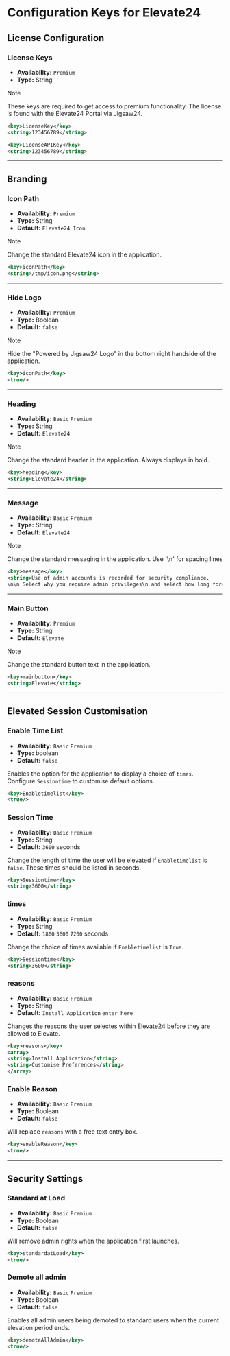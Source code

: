 # Configuration Keys for Elevate24

## License Configuration 
### License Keys
- **Availability:** `Premium`
- **Type:** String

> [!NOTE]
> These keys are required to get access to premium functionality. The license is found with the Elevate24 Portal via Jigsaw24. 

```xml
<key>LicenseKey</key>
<string>123456789</string>
```
```xml
<key>LicenseAPIKey</key>
<string>123456789</string>
```





---






## Branding
### Icon Path 
- **Availability:** `Premium`
- **Type:** String
- **Default:** `Elevate24 Icon`
 
> [!NOTE]
> Change the standard Elevate24 icon in the application. 
```xml
<key>iconPath</key>
<string>/tmp/icon.png</string>
```
---
### Hide Logo
- **Availability:** `Premium`
- **Type:** Boolean
- **Default:** `false`

> [!NOTE]
> Hide the "Powered by Jigsaw24 Logo" in the bottom right handside of the application.
```xml
<key>iconPath</key>
<true/>
```
---
### Heading
- **Availability:** `Basic` `Premium`
- **Type:** String
- **Default:** `Elevate24`

> [!NOTE]
>Change the standard header in the application. Always displays in bold. 
```xml
<key>heading</key>
<string>Elevate24</string>
```
---
### Message
- **Availability:** `Basic` `Premium`
- **Type:** String
- **Default:** `Elevate24`

> [!NOTE]
>Change the standard messaging in the application. Use '\\n' for spacing lines
```xml
<key>message</key>
<string>Use of admin accounts is recorded for security compliance.
\n\n Select why you require admin privileges\n and select how long for</string>
```
---
### Main Button
- **Availability:** `Premium`
- **Type:** String
- **Default:** `Elevate`

> [!NOTE]
>Change the standard button text in the application. 

```xml
<key>mainbutton</key>
<string>Elevate</string>
```




---





## Elevated Session Customisation

### Enable Time List
- **Availability:** `Basic` `Premium`
- **Type:** boolean
- **Default:** `false` 

Enables the option for the application to display a choice of `times`. Configure `Sessiontime` to customise default options. 

```xml
<key>Enabletimelist</key>
<true/>
```

### Session Time
- **Availability:** `Basic` `Premium`
- **Type:** String
- **Default:** `3600` seconds

Change the length of time the user will be elevated if `Enabletimelist` is `false`. These times should be listed in seconds.

```xml
<key>Sessiontime</key>
<string>3600</string>
```

### times
- **Availability:** `Basic` `Premium`
- **Type:** String
- **Default:** `1800` `3600` `7200` seconds

Change the choice of times available if `Enabletimelist` is `True`.

```xml
<key>Sessiontime</key>
<string>3600</string>
```

### reasons
- **Availability:** `Basic` `Premium`
- **Type:** String
- **Default:** `Install Application` `enter here` 

Changes the reasons the user selectes within Elevate24 before they are allowed to Elevate. 

```xml
<key>reasons</key>
<array>
<string>Install Application</string>
<string>Customise Preferences</string>
</array>
```

### Enable Reason
- **Availability:** `Basic` `Premium`
- **Type:** Boolean
- **Default:** `false` 

Will replace `reasons` with a free text entry box. 

```xml
<key>enableReason</key>
<true/>
```



---



## Security Settings
### Standard at Load
- **Availability:** `Basic` `Premium`
- **Type:** Boolean
- **Default:** `false` 

Will remove admin rights when the application first launches.

```xml
<key>standardatLoad</key>
<true/>
```

### Demote all admin
- **Availability:** `Basic` `Premium`
- **Type:** Boolean
- **Default:** `false` 

Enables all admin users being demoted to standard users when the current elevation period ends.

```xml
<key>demoteAllAdmin</key>
<true/>
```

